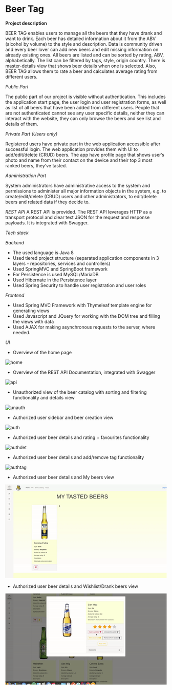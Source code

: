 # Beer Tag

**Project description**

BEER TAG enables users to manage all the beers that they have drank and want to drink.
Each beer has detailed information about it from the ABV (alcohol by volume) to the style and description.
Data is community driven and every beer lover can add new beers and edit missing information on already existing ones.
All beers are listed and can be sorted by rating, ABV, alphabetically. The list can be filtered by tags,
style, origin country.
There is master-details view that shows beer details when one is selected.
Also, BEER TAG allows them to rate a beer and calculates average rating from different users.

*Public Part*

The public part of our project is visible without authentication. This includes the
application start page, the user login and user registration forms, as well as list of all beers that have
been added from different users. People that are not authenticated cannot see any user specific
details, neither they can interact with the website, they can only browse the beers and see list and
details of them.

*Private Part (Users only)*

Registered users have private part in the web application accessible after successful login.
The web application provides them with UI to add/edit/delete (CRUD) beers.
The app have profile page that shows user’s photo and name from their contact on the
device and their top 3 most ranked beers, they’ve tasted.

*Administration Part*

System administrators have administrative access to the system and permissions to
administer all major information objects in the system, e.g. to create/edit/delete (CRUD) users and
other administrators, to edit/delete beers and related data if they decide to.

*REST API*
A REST API is provided.
The REST API leverages HTTP as a transport protocol and clear text JSON for the request and
response payloads. It is integrated with Swagger.

*Tech stack*

*Backend*
* The used language is Java 8
* Used tiered project structure (separated application components in 3 layers - repositories, services and controllers)
* Used SpringMVC and SpringBoot framework
* For Persistence is used MySQL/MariaDB
* Used Hibernate in the Persistence layer
* Used Spring Security to handle user registration and user roles

*Frontend*
* Used Spring MVC Framework with Thymeleaf template engine for generating views
* Used Javascript and JQuery for working with the DOM tree and filling the views with data
* Used AJAX for making asynchronous requests to the server, where needed.


*UI*
* Overview of the home page

![home](/demo/home.gif)


* Overview of the REST API Documentation, integrated with Swagger


![api](/demo/swagger.gif)


* Unauthorized view of the beer catalog with sorting and filtering functionality and details view


![unauth](/demo/beers-not-auth.gif)


* Authorized user sidebar and beer creation view


![auth](/demo/home-auth.gif)


* Authorized user beer details and rating + favourites functionality

![authdet](/demo/rate-beer.gif)


* Authorized user beer details and add/remove tag functionality

![authtag](/demo/add-tag.gif)


* Authorized user beer details and My beers view


![authmybeers](demo/my-beers.gif)


* Authorized user beer details and Wishlist/Drank beers view

![authfavbeers](demo/add-beer-to-wishes.gif)

